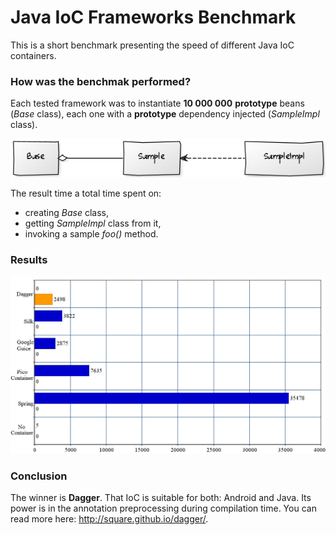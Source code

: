 # Java IoC Frameworks Benchmark

This is a short benchmark presenting the speed of different Java IoC containers. 

### How was the benchmak performed?

Each tested framework was to instantiate **10 000 000** **prototype** beans (*Base* class), each one with a **prototype** dependency injected (*SampleImpl* class).

![alt text](https://github.com/leszko/benchmark-ioc/raw/master/dependency.png)

The result time a total time spent on:
* creating *Base* class, 
* getting *SampleImpl* class from it, 
* invoking a sample *foo()* method.

### Results

![alt text](https://github.com/leszko/benchmark-ioc/raw/master/chart.png)

### Conclusion

The winner is **Dagger**. That IoC is suitable for both: Android and Java. Its power is in the annotation preprocessing during compilation time. You can read more here: http://square.github.io/dagger/.
